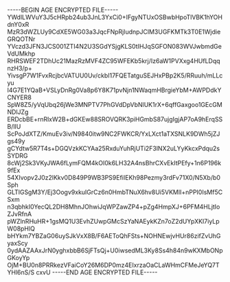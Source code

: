 -----BEGIN AGE ENCRYPTED FILE-----
YWdlLWVuY3J5cHRpb24ub3JnL3YxCi0+IFgyNTUxOSBwbHpoTlVBK1hYOHdnY0xR
MzR3dWZLUy9CdXE5WG03a3JqcFNpRjludnpJClM3UGFKMTk3T0E1WjdieGRQOTNr
YVczd3JFN3JCS001ZTI4N2U3SGdYSjgKLS0tIHJqSGFON083WVJwbmdGeVdUMkhp
RHRSWEF2TDhUc21MazRzMVF4ZC95WFEKb5krj/Iz6aW1PVXxg4HUfLDqqnzH3/p+
YivsgP7W1FvxRcjbcVATUU0Uv/ckbI17FQETatguSEJHxPBp2K5/RRuuh/mLLcyu
I4G7E1YQaB+VSLyDnRg0Va8p6Y8K71pvNjn1NWaqmHBrgieYbM+AWPDdkYCNYER8
SpW8Z5/yVqUbq26jWe3MNPTV7PhGVdDpVbNlUK1rX+6qffGaxgoo1GEcGMNDlJZg
ERDcbBE+rnRlxW2B+dGKEw88SROVQRK3piHGmbS87ujgIgjAP7oA9hErqSSB/lIU
ScPoJdXTZ/KmuEv3iv/N9840itw9NC2FWKCR/YxLXct1aTXSNLK9DWh5jZJgs49y
gCYdtw5R7T4s+DGQVzkKCYAa25RxduYuhRjUTi2F3lNX2uLYyKkcxPdqu2sSYDRG
8cWj2Sk3VKyJWA6fLymFQM4kOI0k6LH32A4nsBhrCXvEkItPEfy+1n6P196k9fEx
54XIvopv2J0z2lKkv0D849P9WB3PS9EfiIEKh98Pezmy3rdFv71X0/N5Xb/b0Sph
GLTlGSgM3Y/Ej3Oogv9xkuIGrCz6n0HmbTNuX6hv8Ui5VKMlI+nPPI0IsMf5CSxm
n3qbhkI0YecQL2DH8MhnJOhwiJqWPZawZP4+pZg4HmpXJ+6PFM4HLjtIoZJvRfnA
pWZlnRHuHR+1gsMQ1U3EvhZUwpGMcSzYaNAEykKZn7oZ2dUYpXKI7iyLpW08pHlQ
bHYkm7YBZaG06uySJkVxX8B/F6AEToQhFSts+NOHNEwjvHUr86zifZvUhGyaxScy
0ydAAZAAxJrN0yghxbbB6SjFTsQj+U0iwsedML3Ky8Ss4h84n9wKXMbONpGKoyYp
OjM+BU0n8PRRkezVFaiCoY26M6DP0mz4EIxrzaOaCLaWHmCFMeJeYQ7TYHl6nS/S
cxvU
-----END AGE ENCRYPTED FILE-----
